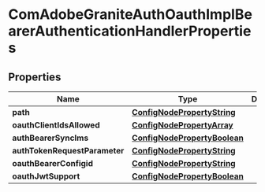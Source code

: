 
# ComAdobeGraniteAuthOauthImplBearerAuthenticationHandlerProperties

## Properties
Name | Type | Description | Notes
------------ | ------------- | ------------- | -------------
**path** | [**ConfigNodePropertyString**](ConfigNodePropertyString.md) |  |  [optional]
**oauthClientIdsAllowed** | [**ConfigNodePropertyArray**](ConfigNodePropertyArray.md) |  |  [optional]
**authBearerSyncIms** | [**ConfigNodePropertyBoolean**](ConfigNodePropertyBoolean.md) |  |  [optional]
**authTokenRequestParameter** | [**ConfigNodePropertyString**](ConfigNodePropertyString.md) |  |  [optional]
**oauthBearerConfigid** | [**ConfigNodePropertyString**](ConfigNodePropertyString.md) |  |  [optional]
**oauthJwtSupport** | [**ConfigNodePropertyBoolean**](ConfigNodePropertyBoolean.md) |  |  [optional]



